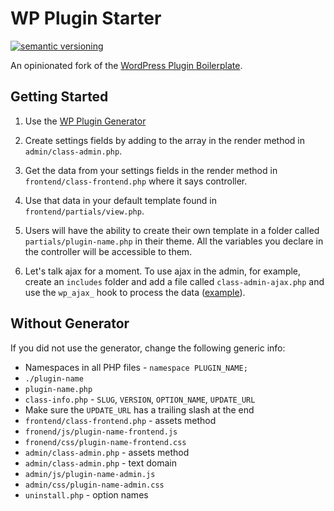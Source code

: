 # WP Plugin Starter

[![semantic versioning](https://img.shields.io/github/release/joshcummingsdesign/wp-plugin-starter.svg)](https://github.com/joshcummingsdesign/wp-plugin-starter)

An opinionated fork of the [WordPress Plugin Boilerplate](https://github.com/DevinVinson/WordPress-Plugin-Boilerplate).

## Getting Started

1. Use the [WP Plugin Generator](https://plugin.madebygrizzly.com)

2. Create settings fields by adding to the array in the render method in `admin/class-admin.php`.

3. Get the data from your settings fields in the render method in `frontend/class-frontend.php` where it says controller.

4. Use that data in your default template found in `frontend/partials/view.php`.

5. Users will have the ability to create their own template in a folder called `partials/plugin-name.php` in their theme. All the variables you declare in the controller will be accessible to them.

6. Let's talk ajax for a moment. To use ajax in the admin, for example, create an `includes` folder and add a file called `class-admin-ajax.php` and use the `wp_ajax_` hook to process the data ([example](https://github.com/joshcummingsdesign/wp-plugin-starter/issues/17)).

## Without Generator

If you did not use the generator, change the following generic info:
  * Namespaces in all PHP files - `namespace PLUGIN_NAME;`
  * `./plugin-name`
  * `plugin-name.php`
  * `class-info.php` - `SLUG`, `VERSION`, `OPTION_NAME`, `UPDATE_URL`
  * Make sure the `UPDATE_URL` has a trailing slash at the end
  * `frontend/class-frontend.php` - assets method
  * `fronend/js/plugin-name-frontend.js`
  * `fronend/css/plugin-name-frontend.css`
  * `admin/class-admin.php` - assets method
  * `admin/class-admin.php` - text domain
  * `admin/js/plugin-name-admin.js`
  * `admin/css/plugin-name-admin.css`
  * `uninstall.php` - option names
